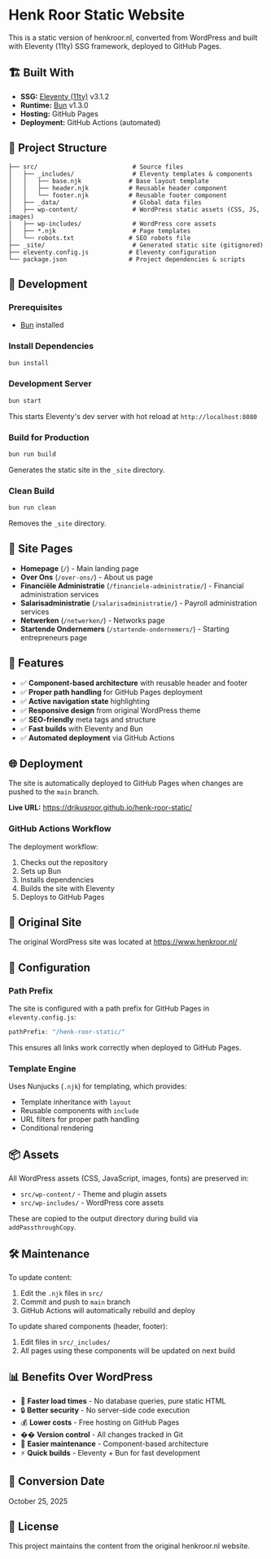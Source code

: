 # Henk Roor Static Website

This is a static version of henkroor.nl, converted from WordPress and built with Eleventy (11ty) SSG framework, deployed to GitHub Pages.

## 🏗️ Built With

- **SSG:** [Eleventy (11ty)](https://www.11ty.dev/) v3.1.2
- **Runtime:** [Bun](https://bun.sh/) v1.3.0
- **Hosting:** GitHub Pages
- **Deployment:** GitHub Actions (automated)

## 📁 Project Structure

```
├── src/                          # Source files
│   ├── _includes/                # Eleventy templates & components
│   │   ├── base.njk             # Base layout template
│   │   ├── header.njk           # Reusable header component
│   │   └── footer.njk           # Reusable footer component
│   ├── _data/                    # Global data files
│   ├── wp-content/               # WordPress static assets (CSS, JS, images)
│   ├── wp-includes/              # WordPress core assets
│   ├── *.njk                     # Page templates
│   └── robots.txt               # SEO robots file
├── _site/                        # Generated static site (gitignored)
├── eleventy.config.js           # Eleventy configuration
└── package.json                 # Project dependencies & scripts
```

## 🚀 Development

### Prerequisites

- [Bun](https://bun.sh/) installed

### Install Dependencies

```bash
bun install
```

### Development Server

```bash
bun start
```

This starts Eleventy's dev server with hot reload at `http://localhost:8080`

### Build for Production

```bash
bun run build
```

Generates the static site in the `_site` directory.

### Clean Build

```bash
bun run clean
```

Removes the `_site` directory.

## 📄 Site Pages

- **Homepage** (`/`) - Main landing page
- **Over Ons** (`/over-ons/`) - About us page
- **Financiële Administratie** (`/financiele-administratie/`) - Financial administration services
- **Salarisadministratie** (`/salarisadministratie/`) - Payroll administration services
- **Netwerken** (`/netwerken/`) - Networks page
- **Startende Ondernemers** (`/startende-ondernemers/`) - Starting entrepreneurs page

## 🎨 Features

- ✅ **Component-based architecture** with reusable header and footer
- ✅ **Proper path handling** for GitHub Pages deployment
- ✅ **Active navigation state** highlighting
- ✅ **Responsive design** from original WordPress theme
- ✅ **SEO-friendly** meta tags and structure
- ✅ **Fast builds** with Eleventy and Bun
- ✅ **Automated deployment** via GitHub Actions

## 🌐 Deployment

The site is automatically deployed to GitHub Pages when changes are pushed to the `main` branch.

**Live URL:** https://drikusroor.github.io/henk-roor-static/

### GitHub Actions Workflow

The deployment workflow:
1. Checks out the repository
2. Sets up Bun
3. Installs dependencies
4. Builds the site with Eleventy
5. Deploys to GitHub Pages

## 📝 Original Site

The original WordPress site was located at https://www.henkroor.nl/

## 🔧 Configuration

### Path Prefix

The site is configured with a path prefix for GitHub Pages in `eleventy.config.js`:

```javascript
pathPrefix: "/henk-roor-static/"
```

This ensures all links work correctly when deployed to GitHub Pages.

### Template Engine

Uses Nunjucks (`.njk`) for templating, which provides:
- Template inheritance with `layout`
- Reusable components with `include`
- URL filters for proper path handling
- Conditional rendering

## 📦 Assets

All WordPress assets (CSS, JavaScript, images, fonts) are preserved in:
- `src/wp-content/` - Theme and plugin assets
- `src/wp-includes/` - WordPress core assets

These are copied to the output directory during build via `addPassthroughCopy`.

## 🛠️ Maintenance

To update content:
1. Edit the `.njk` files in `src/`
2. Commit and push to `main` branch
3. GitHub Actions will automatically rebuild and deploy

To update shared components (header, footer):
1. Edit files in `src/_includes/`
2. All pages using these components will be updated on next build

## 📊 Benefits Over WordPress

- 🚀 **Faster load times** - No database queries, pure static HTML
- 🔒 **Better security** - No server-side code execution
- 💰 **Lower costs** - Free hosting on GitHub Pages
- �� **Version control** - All changes tracked in Git
- 🔄 **Easier maintenance** - Component-based architecture
- ⚡ **Quick builds** - Eleventy + Bun for fast development

## 📅 Conversion Date

October 25, 2025

## 📄 License

This project maintains the content from the original henkroor.nl website.
